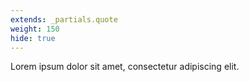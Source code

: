 ```yaml
---
extends: _partials.quote
weight: 150
hide: true
---
```


Lorem ipsum dolor sit amet, consectetur adipiscing elit.